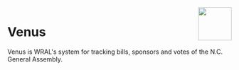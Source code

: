 <img src="https://raw.githubusercontent.com/wraldata/venus/master/leg_tracker/static/admin/img/venus_logo.png" width="75" style="float: right;">

# Venus

Venus is WRAL's system for tracking bills, sponsors and votes of the N.C. General Assembly.